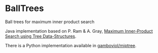 # BallTrees
Ball trees for maximum inner product search

Java implementation based on P. Ram & A. Gray, [Maximum Inner-Product Search
using Tree Data-Structures](http://arxiv.org/pdf/1202.6101v1).

There is a Python implementation available in [gamboviol/miptree](https://github.com/gamboviol/miptree).
